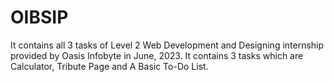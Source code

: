 # OIBSIP
It contains all 3 tasks of Level 2 Web Development and Designing internship provided by Oasis Infobyte in June, 2023. It contains 3 tasks which are Calculator, Tribute Page and A Basic To-Do List.
